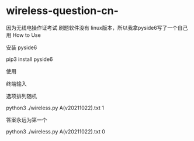 # wireless-question-cn-
因为无线电操作证考试 刷题软件没有 linux版本，所以我拿pyside6写了一个自己用
How to Use

安装 pyside6

pip3 install pyside6 

使用

终端输入

选项排列随机

python3 ./wireless.py A\(v20211022\).txt  1

答案永远为第一个

python3 ./wireless.py A\(v20211022\).txt  0
